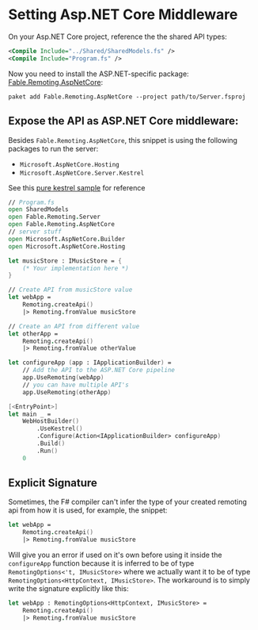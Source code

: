 # Setting Asp.NET Core Middleware

On your Asp.NET Core project, reference the the shared API types:
```xml
<Compile Include="../Shared/SharedModels.fs" />
<Compile Include="Program.fs" />
```
Now you need to install the ASP.NET-specific package: [Fable.Remoting.AspNetCore](https://www.nuget.org/packages/Fable.Remoting.AspNetCore/):
```
paket add Fable.Remoting.AspNetCore --project path/to/Server.fsproj
```
## Expose the API as ASP.NET Core middleware:

Besides `Fable.Remoting.AspNetCore`, this snippet is using the following packages to run the server: 
- `Microsoft.AspNetCore.Hosting`
- `Microsoft.AspNetCore.Server.Kestrel` 

See this [pure kestrel sample](https://github.com/Zaid-Ajaj/remoting-pure-kestrel) for reference

```fs
// Program.fs
open SharedModels
open Fable.Remoting.Server
open Fable.Remoting.AspNetCore
// server stuff
open Microsoft.AspNetCore.Builder
open Microsoft.AspNetCore.Hosting

let musicStore : IMusicStore = {
    (* Your implementation here *)
} 

// Create API from musicStore value
let webApp = 
    Remoting.createApi()
    |> Remoting.fromValue musicStore

// Create an API from different value
let otherApp = 
    Remoting.createApi()
    |> Remoting.fromValue otherValue

let configureApp (app : IApplicationBuilder) =
    // Add the API to the ASP.NET Core pipeline
    app.UseRemoting(webApp)
    // you can have multiple API's 
    app.UseRemoting(otherApp) 

[<EntryPoint>]
let main _ =
    WebHostBuilder()
        .UseKestrel()
        .Configure(Action<IApplicationBuilder> configureApp)
        .Build()
        .Run()
    0
```
## Explicit Signature

Sometimes, the F# compiler can't infer the type of your created remoting api from how it is used, for example, the snippet:
```fs
let webApp = 
    Remoting.createApi()
    |> Remoting.fromValue musicStore
```
Will give you an error if used on it's own before using it inside the `configureApp` function because it is inferred to be of type `RemotingOptions<'t, IMusicStore>` where we actually want it to be of type `RemotingOptions<HttpContext, IMusicStore>`. The workaround is to simply write the signature explicitly like this:
```fs
let webApp : RemotingOptions<HttpContext, IMusicStore> = 
    Remoting.createApi()
    |> Remoting.fromValue musicStore
```
